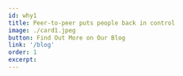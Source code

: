 ```yaml
---
id: why1
title: Peer-to-peer puts people back in control
image: ./card1.jpeg
button: Find Out More on Our Blog
link: '/blog'
order: 1
excerpt:
---
```


